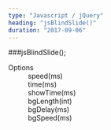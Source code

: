 ```yaml
---
type: "Javascript / jQuery"
heading: "jsBlindSlide()"
duration: "2017-09-06"
---
```


###jsBlindSlide();
<dl>
    <dt>Options</dt>
    <dd>speed(ms)</dd>
    <dd>time(ms)</dd>
    <dd>showTime(ms)</dd>
    <dd>bgLength(int)</dd>
    <dd>bgDelay(ms)</dd>
    <dd>bgSpeed(ms)</dd>
</dl>